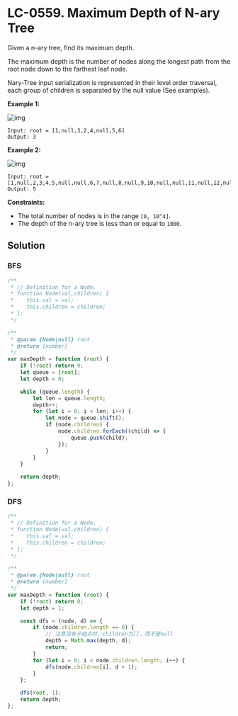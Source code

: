 # LC-0559. Maximum Depth of N-ary Tree

Given a n-ary tree, find its maximum depth.

The maximum depth is the number of nodes along the longest path from the root node down to the farthest leaf node.

Nary-Tree input serialization is represented in their level order traversal, each group of children is separated by the null value (See examples).

**Example 1:**

![img](https://assets.leetcode.com/uploads/2018/10/12/narytreeexample.png)

```
Input: root = [1,null,3,2,4,null,5,6]
Output: 3
```

**Example 2:**

![img](https://assets.leetcode.com/uploads/2019/11/08/sample_4_964.png)

```
Input: root = [1,null,2,3,4,5,null,null,6,7,null,8,null,9,10,null,null,11,null,12,null,13,null,null,14]
Output: 5
```

**Constraints:**

-   The total number of nodes is in the range `[0, 10^4]`.
-   The depth of the n-ary tree is less than or equal to `1000`.

## Solution

### BFS

```javascript
/**
 * // Definition for a Node.
 * function Node(val,children) {
 *    this.val = val;
 *    this.children = children;
 * };
 */

/**
 * @param {Node|null} root
 * @return {number}
 */
var maxDepth = function (root) {
    if (!root) return 0;
    let queue = [root];
    let depth = 0;

    while (queue.length) {
        let len = queue.length;
        depth++;
        for (let i = 0; i < len; i++) {
            let node = queue.shift();
            if (node.children) {
                node.children.forEach((child) => {
                    queue.push(child);
                });
            }
        }
    }

    return depth;
};
```

### DFS

```javascript
/**
 * // Definition for a Node.
 * function Node(val,children) {
 *    this.val = val;
 *    this.children = children;
 * };
 */

/**
 * @param {Node|null} root
 * @return {number}
 */
var maxDepth = function (root) {
    if (!root) return 0;
    let depth = 1;

    const dfs = (node, d) => {
        if (node.children.length == 0) {
            // 注意没有子结点时，children为[]，而不是null
            depth = Math.max(depth, d);
            return;
        }
        for (let i = 0; i < node.children.length; i++) {
            dfs(node.children[i], d + 1);
        }
    };

    dfs(root, 1);
    return depth;
};
```
